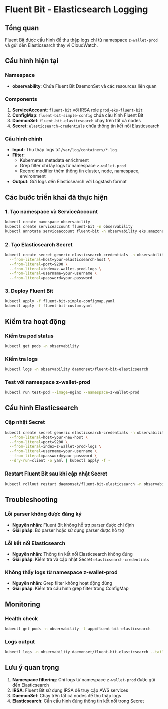 # Fluent Bit - Elasticsearch Logging

## Tổng quan
Fluent Bit được cấu hình để thu thập logs chỉ từ namespace `z-wallet-prod` và gửi đến Elasticsearch thay vì CloudWatch.

## Cấu hình hiện tại

### Namespace
- **observability**: Chứa Fluent Bit DaemonSet và các resources liên quan

### Components
1. **ServiceAccount**: `fluent-bit` với IRSA role `prod-eks-fluent-bit`
2. **ConfigMap**: `fluent-bit-simple-config` chứa cấu hình Fluent Bit
3. **DaemonSet**: `fluent-bit-elasticsearch` chạy trên tất cả nodes
4. **Secret**: `elasticsearch-credentials` chứa thông tin kết nối Elasticsearch

### Cấu hình chính
- **Input**: Thu thập logs từ `/var/log/containers/*.log`
- **Filter**: 
  - Kubernetes metadata enrichment
  - Grep filter chỉ lấy logs từ namespace `z-wallet-prod`
  - Record modifier thêm thông tin cluster, node, namespace, environment
- **Output**: Gửi logs đến Elasticsearch với Logstash format

## Các bước triển khai đã thực hiện

### 1. Tạo namespace và ServiceAccount
```bash
kubectl create namespace observability
kubectl create serviceaccount fluent-bit -n observability
kubectl annotate serviceaccount fluent-bit -n observability eks.amazonaws.com/role-arn=arn:aws:iam::190749975524:role/prod-eks-fluent-bit
```

### 2. Tạo Elasticsearch Secret
```bash
kubectl create secret generic elasticsearch-credentials -n observability \
  --from-literal=host=your-elasticsearch-host \
  --from-literal=port=9200 \
  --from-literal=index=z-wallet-prod-logs \
  --from-literal=username=your-username \
  --from-literal=password=your-password
```

### 3. Deploy Fluent Bit
```bash
kubectl apply -f fluent-bit-simple-configmap.yaml
kubectl apply -f fluent-bit-custom.yaml
```

## Kiểm tra hoạt động

### Kiểm tra pod status
```bash
kubectl get pods -n observability
```

### Kiểm tra logs
```bash
kubectl logs -n observability daemonset/fluent-bit-elasticsearch
```

### Test với namespace z-wallet-prod
```bash
kubectl run test-pod --image=nginx --namespace=z-wallet-prod
```

## Cấu hình Elasticsearch

### Cập nhật Secret
```bash
kubectl create secret generic elasticsearch-credentials -n observability \
  --from-literal=host=your-new-host \
  --from-literal=port=9200 \
  --from-literal=index=z-wallet-prod-logs \
  --from-literal=username=your-username \
  --from-literal=password=your-password \
  --dry-run=client -o yaml | kubectl apply -f -
```

### Restart Fluent Bit sau khi cập nhật Secret
```bash
kubectl rollout restart daemonset/fluent-bit-elasticsearch -n observability
```

## Troubleshooting

### Lỗi parser không được đăng ký
- **Nguyên nhân**: Fluent Bit không hỗ trợ parser được chỉ định
- **Giải pháp**: Bỏ parser hoặc sử dụng parser được hỗ trợ

### Lỗi kết nối Elasticsearch
- **Nguyên nhân**: Thông tin kết nối Elasticsearch không đúng
- **Giải pháp**: Kiểm tra và cập nhật Secret `elasticsearch-credentials`

### Không thấy logs từ namespace z-wallet-prod
- **Nguyên nhân**: Grep filter không hoạt động đúng
- **Giải pháp**: Kiểm tra cấu hình grep filter trong ConfigMap

## Monitoring

### Health check
```bash
kubectl get pods -n observability -l app=fluent-bit-elasticsearch
```

### Logs output
```bash
kubectl logs -n observability daemonset/fluent-bit-elasticsearch --tail=50
```

## Lưu ý quan trọng

1. **Namespace filtering**: Chỉ logs từ namespace `z-wallet-prod` được gửi đến Elasticsearch
2. **IRSA**: Fluent Bit sử dụng IRSA để truy cập AWS services
3. **DaemonSet**: Chạy trên tất cả nodes để thu thập logs
4. **Elasticsearch**: Cần cấu hình đúng thông tin kết nối trong Secret